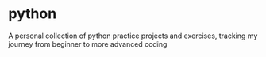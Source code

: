 # python
A personal collection of python practice projects and exercises, tracking my journey from beginner to more advanced coding 
